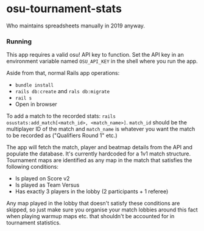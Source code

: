 # osu-tournament-stats

Who maintains spreadsheets manually in 2019 anyway.

### Running

This app requires a valid osu! API key to function. Set the API key in an environment variable named `OSU_API_KEY`
in the shell where you run the app.

Aside from that, normal Rails app operations:
- `bundle install`
- `rails db:create` and `rals db:migrate`
- `rail s`
- Open in browser

To add a match to the recorded stats: `rails osustats:add_match[<match_id>, <match_name>]`. `match_id` should be the
multiplayer ID of the match and `match_name` is whatever you want the match to be recorded as ("Qualifiers Round 1" etc.)

The app will fetch the match, player and beatmap details from the API and populate the database. It's currently
hardcoded for a 1v1 match structure. Tournament maps are identified as any map in the match that satisfies the following
conditions:
- Is played on Score v2
- Is played as Team Versus
- Has exactly 3 players in the lobby (2 participants + 1 referee)

Any map played in the lobby that doesn't satisfy these conditions are skipped, so just make sure you organise your
match lobbies around this fact when playing warmup maps etc. that shouldn't be accounted for in tournament statistics.
